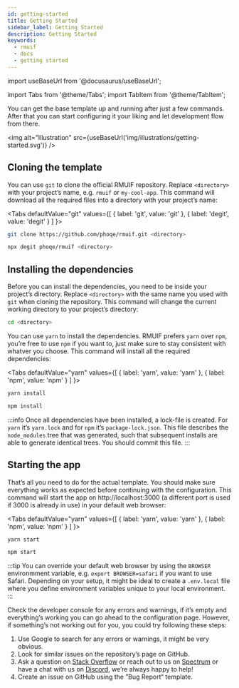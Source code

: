 ```yaml
---
id: getting-started
title: Getting Started
sidebar_label: Getting Started
description: Getting Started
keywords:
  - rmuif
  - docs
  - getting started
---
```


import useBaseUrl from '@docusaurus/useBaseUrl';

import Tabs from '@theme/Tabs';
import TabItem from '@theme/TabItem';

You can get the base template up and running after just a few commands. After that you can start configuring it your liking and let development flow from there.

<img alt="Illustration" src={useBaseUrl('img/illustrations/getting-started.svg')} />

## Cloning the template

You can use `git` to clone the official RMUIF repository. Replace `<directory>` with your project’s name, e.g. `rmuif` or `my-cool-app`. This command will download all the required files into a directory with your project’s name:

<Tabs
defaultValue="git"
values={[
{ label: 'git', value: 'git' },
{ label: 'degit', value: 'degit' }
]
}>
<TabItem value="git">

```sh
git clone https://github.com/phoqe/rmuif.git <directory>
```

</TabItem>
<TabItem value="degit">

```sh
npx degit phoqe/rmuif <directory>
```

</TabItem>
</Tabs>

## Installing the dependencies

Before you can install the dependencies, you need to be inside your project’s directory. Replace `<directory>` with the same name you used with `git` when cloning the repository. This command will change the current working directory to your project’s directory:

```sh
cd <directory>
```

You can use `yarn` to install the dependencies. RMUIF prefers `yarn` over `npm`, you’re free to use `npm` if you want to, just make sure to stay consistent with whatver you choose. This command will install all the required dependencies:

<Tabs
defaultValue="yarn"
values={[
{ label: 'yarn', value: 'yarn' },
{ label: 'npm', value: 'npm' }
]
}>
<TabItem value="yarn">

```sh
yarn install
```

</TabItem>
<TabItem value="npm">

```sh
npm install
```

</TabItem>
</Tabs>

:::info
Once all dependencies have been installed, a lock-file is created. For `yarn` it’s `yarn.lock` and for `npm` it’s `package-lock.json`. This file describes the `node_modules` tree that was generated, such that subsequent installs are able to generate identical trees. You should commit this file.
:::

## Starting the app

That’s all you need to do for the actual template. You should make sure everything works as expected before continuing with the configuration. This command will start the app on http://localhost:3000 (a different port is used if 3000 is already in use) in your default web browser:

<Tabs
defaultValue="yarn"
values={[
{ label: 'yarn', value: 'yarn' },
{ label: 'npm', value: 'npm' }
]
}>
<TabItem value="yarn">

```sh
yarn start
```

</TabItem>
<TabItem value="npm">

```sh
npm start
```

</TabItem>
</Tabs>

:::tip
You can override your default web browser by using the `BROWSER` environmment variable, e.g. `export BROWSER=safari` if you want to use Safari. Depending on your setup, it might be ideal to create a `.env.local` file where you define environment variables unique to your local environment.
:::

Check the developer console for any errors and warnings, if it’s empty and everything’s working you can go ahead to the configuration page. However, if something’s not working out for you, you could try following these steps:

1. Use Google to search for any errors or warnings, it might be very obvious.
2. Look for similar issues on the repository’s page on GitHub.
3. Ask a question on [Stack Overflow](https://stackoverflow.com/questions/tagged/rmuif) or reach out to us on [Spectrum](https://spectrum.chat/rmuif) or have a chat with us on [Discord](https://discord.gg/PdRYuHW), we’re always happy to help!
4. Create an issue on GitHub using the ”Bug Report“ template.
